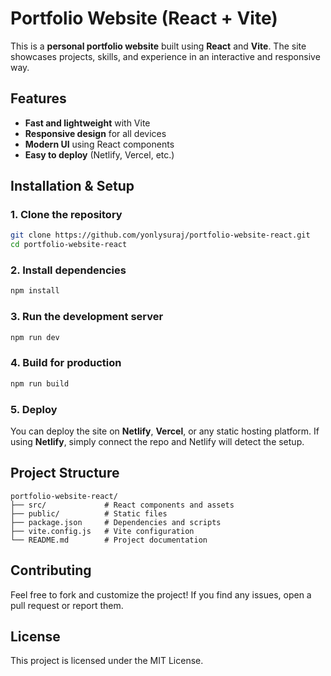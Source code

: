 # Portfolio Website (React + Vite)

This is a **personal portfolio website** built using **React** and **Vite**. The site showcases projects, skills, and experience in an interactive and responsive way.

## Features
- **Fast and lightweight** with Vite
- **Responsive design** for all devices
- **Modern UI** using React components
- **Easy to deploy** (Netlify, Vercel, etc.)

## Installation & Setup

### 1. Clone the repository
```sh
git clone https://github.com/yonlysuraj/portfolio-website-react.git
cd portfolio-website-react
```

### 2. Install dependencies
```sh
npm install
```

### 3. Run the development server
```sh
npm run dev
```

### 4. Build for production
```sh
npm run build
```

### 5. Deploy
You can deploy the site on **Netlify**, **Vercel**, or any static hosting platform. If using **Netlify**, simply connect the repo and Netlify will detect the setup.

## Project Structure
```
portfolio-website-react/
├── src/             # React components and assets
├── public/          # Static files
├── package.json     # Dependencies and scripts
├── vite.config.js   # Vite configuration
└── README.md        # Project documentation
```

## Contributing
Feel free to fork and customize the project! If you find any issues, open a pull request or report them.

## License
This project is licensed under the MIT License.

